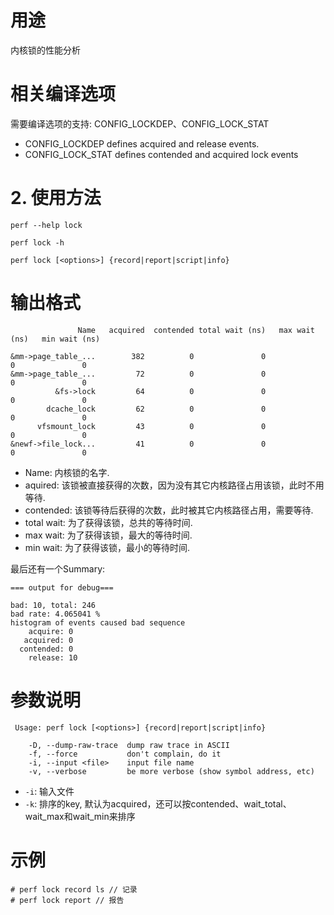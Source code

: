 

# 用途

内核锁的性能分析

# 相关编译选项

需要编译选项的支持: CONFIG_LOCKDEP、CONFIG_LOCK_STAT

* CONFIG_LOCKDEP defines acquired and release events.
* CONFIG_LOCK_STAT defines contended and acquired lock events

# 2. 使用方法


```
perf --help lock
```

```
perf lock -h
```

```
perf lock [<options>] {record|report|script|info}
```

# 输出格式

```
               Name   acquired  contended total wait (ns)   max wait (ns)   min wait (ns)

&mm->page_table_...        382          0               0               0               0
&mm->page_table_...         72          0               0               0               0
          &fs->lock         64          0               0               0               0
        dcache_lock         62          0               0               0               0
      vfsmount_lock         43          0               0               0               0
&newf->file_lock...         41          0               0               0               0
```

* Name: 内核锁的名字. 
* aquired: 该锁被直接获得的次数，因为没有其它内核路径占用该锁，此时不用等待. 
* contended: 该锁等待后获得的次数，此时被其它内核路径占用，需要等待. 
* total wait: 为了获得该锁，总共的等待时间. 
* max wait: 为了获得该锁，最大的等待时间. 
* min wait: 为了获得该锁，最小的等待时间. 

最后还有一个Summary: 

```
=== output for debug===  

bad: 10, total: 246  
bad rate: 4.065041 %  
histogram of events caused bad sequence  
    acquire: 0  
   acquired: 0  
  contended: 0  
    release: 10  
```

# 参数说明

```
 Usage: perf lock [<options>] {record|report|script|info}

    -D, --dump-raw-trace  dump raw trace in ASCII
    -f, --force           don't complain, do it
    -i, --input <file>    input file name
    -v, --verbose         be more verbose (show symbol address, etc)
```

* `-i`: 输入文件
* `-k`: 排序的key, 默认为acquired，还可以按contended、wait_total、wait_max和wait_min来排序

##


# 示例

```
# perf lock record ls // 记录
# perf lock report // 报告
```

